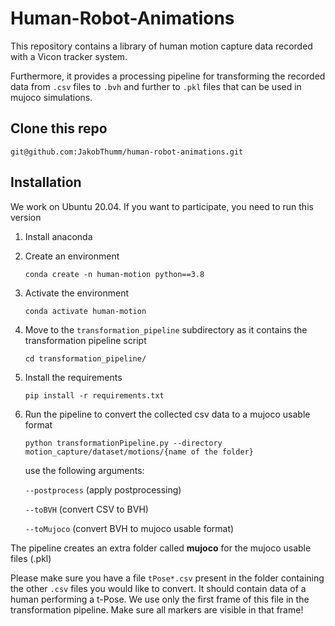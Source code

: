 # Human-Robot-Animations

This repository contains a library of human motion capture data recorded with a Vicon tracker system.

Furthermore, it provides a processing pipeline for transforming the recorded data from `.csv` files to `.bvh` and further to `.pkl` files that can be used in mujoco simulations.

## Clone this repo
```
git@github.com:JakobThumm/human-robot-animations.git
```

## Installation
We work on Ubuntu 20.04. If you want to participate, you need to run this version

1. Install anaconda 
2. Create an environment 
    ```
    conda create -n human-motion python==3.8
    ```
3. Activate the environment
    ```
    conda activate human-motion 
    ```
4. Move to the `transformation_pipeline` subdirectory as it contains the transformation pipeline script
    ```
    cd transformation_pipeline/
    ```
5. Install the requirements
    ```
    pip install -r requirements.txt 
    ```
6. Run the pipeline to convert the collected csv data to a mujoco usable format
    ```
    python transformationPipeline.py --directory motion_capture/dataset/motions/{name of the folder} 
    ```
    use the following arguments:

    `--postprocess` (apply postprocessing)

    `--toBVH` (convert CSV to BVH)

    `--toMujoco` (convert BVH to mujoco usable format)

The pipeline creates an extra folder called **mujoco** for the mujoco usable files (.pkl)

Please make sure you have a file `tPose*.csv` present in the folder containing the other `.csv` files you would like to convert. It should contain data of a human performing a t-Pose. We use only the first frame of this file in the transformation pipeline. Make sure all markers are visible in that frame!